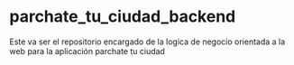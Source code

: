 # parchate_tu_ciudad_backend
Este va ser el repositorio encargado de la logica de negocio orientada a la web para la aplicación parchate tu ciudad 
